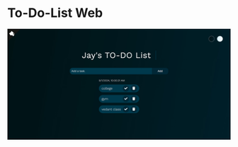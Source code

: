 
# To-Do-List Web

![Uploading to2.jpg…](https://github.com/jaykumar2526/TO-DO-list/blob/main/css/to2.jpg)
